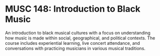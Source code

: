 # MUSC 148: Introduction to Black Music

An introduction to black musical cultures with a focus on understanding how music is made within social, geographical, and political contexts. The course includes experiential learning, live concert attendance, and conversations with practicing musicians in various musical traditions.